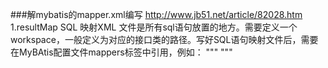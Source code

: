 ###解mybatis的mapper.xml编写
http://www.jb51.net/article/82028.htm 
1.resultMap 
SQL 映射XML 文件是所有sql语句放置的地方。需要定义一个workspace，一般定义为对应的接口类的路径。写好SQL语句映射文件后，需要在MyBAtis配置文件mappers标签中引用，例如： 
"""
<mappers> 
  <mapper resource="com/liming/manager/data/mappers/UserMapper.xml" /> 
  <mapper resource="com/liming/manager/data/mappers/StudentMapper.xml" /> 
  <mapper resource="com/liming/manager/data/mappers/ClassMapper.xml" /> 
  <mapper resource="com/liming/manager/data/mappers/TeacherMapper.xml" /> 
</mappers> 
"""
